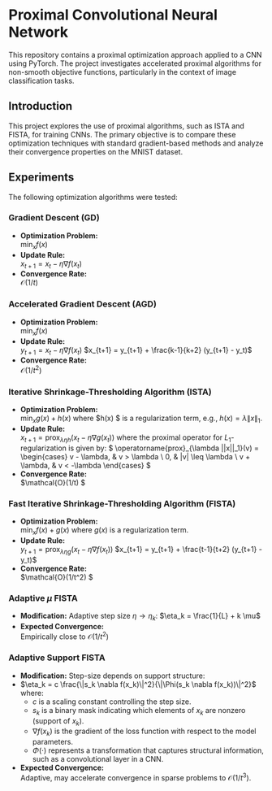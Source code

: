 # Proximal Convolutional Neural Network

This repository contains a proximal optimization approach applied to a CNN using PyTorch. The project investigates accelerated proximal algorithms for non-smooth objective functions, particularly in the context of image classification tasks.

## Introduction
This project explores the use of proximal algorithms, such as ISTA and FISTA, for training CNNs. The primary objective is to compare these optimization techniques with standard gradient-based methods and analyze their convergence properties on the MNIST dataset.

## Experiments
The following optimization algorithms were tested:
### Gradient Descent (GD)
- **Optimization Problem:**  
  $\min_x f(x)$
- **Update Rule:**  
  $x_{t+1} = x_t - \eta \nabla f(x_t)$
- **Convergence Rate:**  
  $\mathcal{O}(1/t)$

### Accelerated Gradient Descent (AGD)
- **Optimization Problem:**  
  $\min_x f(x)$
- **Update Rule:**  
  $y_{t+1} = x_t - \eta \nabla f(x_t)$
  $x_{t+1} = y_{t+1} + \frac{k-1}{k+2} (y_{t+1} - y_t)$
- **Convergence Rate:**  
  $\mathcal{O}(1/t^2)$

### Iterative Shrinkage-Thresholding Algorithm (ISTA)
- **Optimization Problem:**  
  $\min_x g(x) + h(x)$
  where $h(x) $ is a regularization term, e.g., $h(x) = \lambda \|x\|_1$.
- **Update Rule:**  
  $x_{t+1} = \operatorname{prox}_{\lambda \eta h}(x_t - \eta \nabla g(x_t))$
  where the proximal operator for $L_1$-regularization is given by:
  $
  \operatorname{prox}_{\lambda ||x||_1}(v) = 
  \begin{cases}
    v - \lambda, & v > \lambda \\
    0, & |v| \leq \lambda \\
    v + \lambda, & v < -\lambda
  \end{cases}
  $
- **Convergence Rate:**  
  $\mathcal{O}(1/t) $

### Fast Iterative Shrinkage-Thresholding Algorithm (FISTA)
- **Optimization Problem:**  
  $\min_x f(x) + g(x)$
  where $g(x)$ is a regularization term.
- **Update Rule:**  
  $y_{t+1} = \operatorname{prox}_{\lambda \eta g}(x_t - \eta \nabla f(x_t))$
  $x_{t+1} = y_{t+1} + \frac{t-1}{t+2} (y_{t+1} - y_t)$
- **Convergence Rate:**  
  $\mathcal{O}(1/t^2) $

### Adaptive $\mu$ FISTA
- **Modification:** Adaptive step size $\eta \rightarrow \eta_k$:
  $\eta_k = \frac{1}{L} + k \mu$
- **Expected Convergence:**  
  Empirically close to $\mathcal{O}(1/t^2)$

### Adaptive Support FISTA
- **Modification:** Step-size depends on support structure:
- $\eta_k = c \frac{\|s_k \nabla f(x_k)\|^2}{\|\Phi(s_k \nabla f(x_k))\|^2}$
  where:
  - $c$ is a scaling constant controlling the step size.
  - $s_k$ is a binary mask indicating which elements of $x_k$ are nonzero (support of $x_k$).
  - $\nabla f(x_k)$ is the gradient of the loss function with respect to the model parameters.
  - $\Phi(\cdot)$ represents a transformation that captures structural information, such as a convolutional layer in a CNN.
- **Expected Convergence:**  
  Adaptive, may accelerate convergence in sparse problems to $\mathcal{O}(1/t^3)$.


